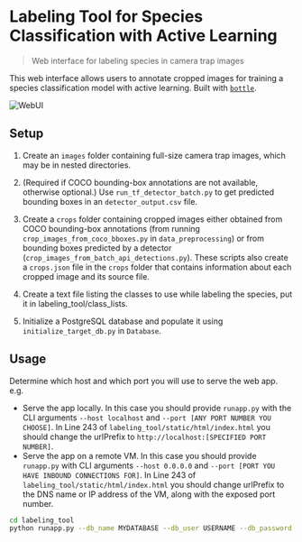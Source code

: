 # Labeling Tool for Species Classification with Active Learning
> Web interface for labeling species in camera trap images

This web interface allows users to annotate cropped images for training a species classification model with active learning. Built with [`bottle`](https://bottlepy.org/docs/dev/).

![WebUI](https://github.com/agentmorris/MegaDetector/blob/amrita/research/active_learning/labeling_tool/labeling_tool.png)

## Setup
1. Create an `images` folder containing full-size camera trap images, which may be in 
nested directories.

2. (Required if COCO bounding-box annotations are not available, otherwise optional.) Use `run_tf_detector_batch.py` to get predicted bounding boxes in an `detector_output.csv` file.

3. Create a `crops` folder containing cropped images either obtained from COCO 
bounding-box annotations (from running `crop_images_from_coco_bboxes.py` in 
`data_preprocessing`) or from bounding boxes predicted by a detector 
(`crop_images_from_batch_api_detections.py`). These scripts also create a 
`crops.json` file in the `crops` folder that contains information about each cropped 
image and its source file.

4. Create a text file listing the classes to use while labeling the species, put it in
labeling_tool/class_lists.

5. Initialize a PostgreSQL database and populate it using `initialize_target_db.py` 
in `Database`.

## Usage
Determine which host and which port you will use to serve the web app. e.g.
* Serve the app locally. In this case you should provide `runapp.py` with the CLI arguments `--host localhost` and `--port [ANY PORT NUMBER YOU CHOOSE]`. In Line 243 of `labeling_tool/static/html/index.html` you should change the urlPrefix to `http://localhost:[SPECIFIED PORT NUMBER]`.
* Serve the app on a remote VM. In this case you should provide `runapp.py` with CLI arguments `--host 0.0.0.0` and `--port [PORT YOU HAVE INBOUND CONNECTIONS FOR]`. In Line 243 of `labeling_tool/static/html/index.html` you should change urlPrefix to the DNS name or IP address of the VM, along with the exposed port number. 
 
```bash
cd labeling_tool
python runapp.py --db_name MYDATABASE --db_user USERNAME --db_password PASSWORD --crop_dir PATH_TO_CROPS --class_list class_lists/MYCLASSLIST.TXT --embedding_checkpoint PATH_TO_EMBEDDING_MODEL --checkpoint_dir PATH_TO_OUTPUT_CHECKPOINT_DIR
```
